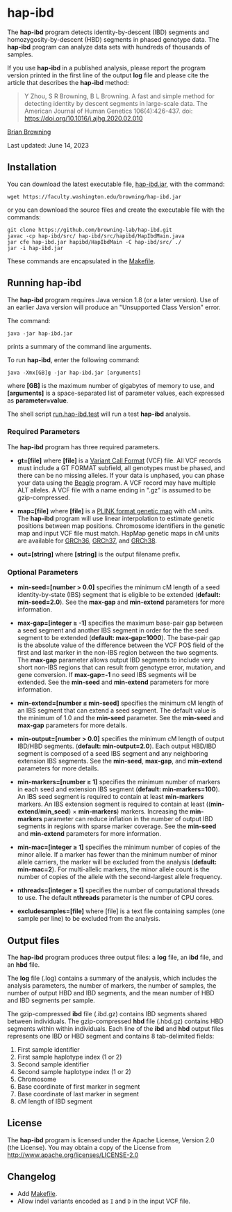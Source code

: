 # hap-ibd

The **hap-ibd** program detects identity-by-descent (IBD) segments and
homozygosity-by-descent (HBD) segments in phased genotype data.  The **hap-ibd**
program can analyze data sets with hundreds of thousands of samples.

If you use **hap-ibd** in a published analysis, please report the program
version printed in the first line of the output **log** file and
please cite the article that describes the **hap-ibd** method:

> Y Zhou, S R Browning, B L Browning. A fast and simple method for detecting
identity by descent segments in large-scale data. The American Journal of Human
Genetics 106(4):426-437. doi: https://doi.org/10.1016/j.ajhg.2020.02.010

[Brian Browning](https://faculty.washington.edu/browning)

Last updated: June 14, 2023

## Installation

You can download the latest executable file,
[hap-ibd.jar](https://faculty.washington.edu/browning/hap-ibd.jar),
with the command:

    wget https://faculty.washington.edu/browning/hap-ibd.jar

or you can download the source files and create the executable file
with the commands:

    git clone https://github.com/browning-lab/hap-ibd.git
    javac -cp hap-ibd/src/ hap-ibd/src/hapibd/HapIbdMain.java
    jar cfe hap-ibd.jar hapibd/HapIbdMain -C hap-ibd/src/ ./
    jar -i hap-ibd.jar

These commands are encapsulated in the [Makefile](Makefile).

## Running hap-ibd

The **hap-ibd** program requires Java version 1.8 (or a later version). Use of an
earlier Java version will produce an "Unsupported Class Version" error.

The command:

    java -jar hap-ibd.jar

prints a summary of the command line arguments.

To run **hap-ibd**, enter the following command:

    java -Xmx[GB]g -jar hap-ibd.jar [arguments]

where **[GB]** is the maximum number of gigabytes of memory to use, and
**[arguments]** is a space-separated list of parameter values, each expressed as
**parameter=value**.

The shell script
[run.hap-ibd.test](https://raw.githubusercontent.com/browning-lab/hap-ibd/master/test/run.hap-ibd.test)
will run a test **hap-ibd** analysis.

### Required Parameters

The **hap-ibd** program has three required parameters.

* **gt=[file]** where **[file]** is a
[Variant Call Format](https://faculty.washington.edu/browning/intro-to-vcf.html)
(VCF) file.  All VCF records must include a GT FORMAT subfield, all genotypes
must be phased, and there can be no missing alleles. If your data
is unphased, you can phase your data using the
[Beagle](https://faculty.washington.edu/browning/beagle/beagle.html) program.
A VCF record may have multiple ALT alleles. A VCF file with a name ending in
".gz" is assumed to be gzip-compressed.

* **map=[file]** where **[file]** is a
[PLINK format genetic map](http://zzz.bwh.harvard.edu/plink/data.shtml#map)
with cM units. The **hap-ibd** program will use linear interpolation to estimate genetic
positions between map positions. Chromosome identifiers in the genetic map and
input VCF file must match. HapMap genetic maps in cM units are available for
[GRCh36](https://bochet.gcc.biostat.washington.edu/beagle/genetic_maps/plink.GRCh36.map.zip),
[GRCh37](https://bochet.gcc.biostat.washington.edu/beagle/genetic_maps/plink.GRCh37.map.zip), and
[GRCh38](https://bochet.gcc.biostat.washington.edu/beagle/genetic_maps/plink.GRCh38.map.zip).

* **out=[string]** where **[string]** is the output filename prefix.

### Optional Parameters

* **min-seed=[number > 0.0]** specifies the minimum cM length of a seed
identity-by-state (IBS) segment that is eligible to be extended
(**default: min-seed=2.0**). See the **max-gap** and **min-extend** parameters
for more information.

* **max-gap=[integer ≥ -1]** specifies the maximum base-pair gap between a
seed segment and another IBS segment in order for the
the seed segment to be extended (**default: max-gap=1000**).
The base-pair gap is the absolute value of the difference between the
VCF POS field of the first and last marker in the non-IBS region between
the two segments. The **max-gap** parameter allows output IBD segments to
include very short non-IBS regions that can result from genotype error,
mutation, and gene conversion.  If **max-gap=-1** no seed IBS segments will be
extended. See the **min-seed** and **min-extend** parameters for more
information.

* **min-extend=[number ≤ min-seed]** specifies the minimum cM length of an IBS
segment that can extend a seed segment.  The default
value is the minimum of 1.0 and the **min-seed** parameter. See the
**min-seed** and **max-gap** parameters  for more details.

* **min-output=[number > 0.0]** specifies the minimum cM
length of output IBD/HBD segments. (**default: min-output=2.0**).
Each output HBD/IBD segment is composed of a seed IBS segment and any
neighboring extension IBS segments. See the **min-seed**, **max-gap**, and
**min-extend** parameters for more details.

* **min-markers=[number ≥ 1]** specifies the minimum number of markers in
each seed and extension IBS segment (**default: min-markers=100**).
An IBS seed segment is required to contain at least **min-markers** markers.
An IBS extension segment is required to contain at least
((**min-extend**/**min_seed**) &times; **min-markers**) markers.
Increasing the **min-markers** parameter can reduce inflation in
the number of output IBD segments in regions with sparse marker coverage.
See the **min-seed** and **min-extend** parameters for more information.

* **min-mac=[integer ≥ 1]** specifies the minimum number of copies of the minor
allele. If a marker has fewer than the minimum number of minor allele carriers,
the marker will be excluded from the analysis (**default: min-mac=2**).
For multi-allelic markers, the minor allele count is the number of copies of
the allele with the second-largest allele frequency.

* **nthreads=[integer ≥ 1]** specifies the number of computational threads to
use. The default **nthreads** parameter is the number of CPU cores.

* **excludesamples=[file]** where [file] is a text file containing samples
(one sample per line) to be excluded from the analysis.


## Output files
The **hap-ibd** program produces three output files: a **log** file, an
 **ibd** file, and an **hbd** file.

The **log** file (.log) contains a summary of the analysis, which includes
the analysis parameters, the number of markers, the number of samples,
the number of output HBD and IBD segments, and the mean number of HBD and
IBD segments per sample.

The gzip-compressed **ibd** file (.ibd.gz) contains IBD segments shared between
individuals. The gzip-compressed **hbd** file (.hbd.gz) contains HBD
segments within within individuals. Each line of the **ibd** and **hbd** output
files represents one IBD or HBD segment and contains 8 tab-delimited fields:

1. First sample identifier
2. First sample haplotype index (1 or 2)
3. Second sample identifier
4. Second sample haplotype index (1 or 2)
5. Chromosome
6. Base coordinate of first marker in segment
7. Base coordinate of last marker in segment
8. cM length of IBD segment

## License
The **hap-ibd** program is licensed under the Apache License, Version 2.0 (the License).
You may obtain a copy of the License from http://www.apache.org/licenses/LICENSE-2.0

## Changelog

* Add [Makefile](Makefile).
* Allow indel variants encoded as `I` and `D` in the input VCF file.
